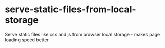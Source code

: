 # serve-static-files-from-local-storage
Serve static files like css and js from browser local storage - makes page loading speed better

